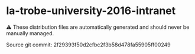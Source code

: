 # la-trobe-university-2016-intranet

:warning: These distribution files are automatically generated and should never be manually managed.

Source git commit: 2f29393f50d2cfbc2f3b58d478fa55905ff00249

